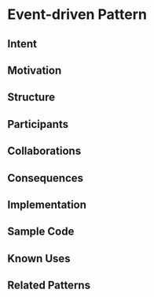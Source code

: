 # Event-driven Pattern

## Intent

## Motivation

## Structure

## Participants

## Collaborations

## Consequences

## Implementation

## Sample Code

## Known Uses

## Related Patterns
